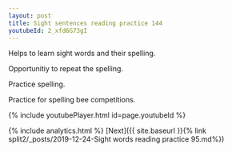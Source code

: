 ```yaml
---
layout: post
title: Sight sentences reading practice 144
youtubeId: 2_xfd6G73gI
---
```

 
 
Helps to learn sight words and their spelling.

Opportunitiy to repeat the spelling. 

Practice spelling. 
 
Practice for spelling bee competitions. 
 
{% include youtubePlayer.html id=page.youtubeId %}
 
 
{% include analytics.html %} 
[Next]({{ site.baseurl }}{% link  split2/_posts/2019-12-24-Sight words reading practice 95.md%})
 

